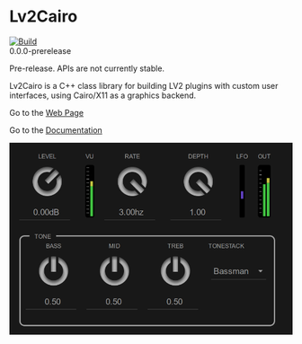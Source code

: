 # Lv2Cairo

[![Build](https://github.com/rerdavies/lv2c/actions/workflows/build.yml/badge.svg)](https://github.com/rerdavies/lv2c/actions/workflows/build.yml)  
0.0.0-prerelease 

Pre-release. APIs are not currently stable.

Lv2Cairo is a C++ class library for building LV2 plugins with custom user interfaces, using Cairo/X11 as a graphics backend.

Go to the [Web Page](https://rerdavies.github.io/lv2c)

Go to the [Documentation](https://rerdavies.github.io/lv2c#/documentation/index)


![](website/public/img/SamplePlugin.png)





